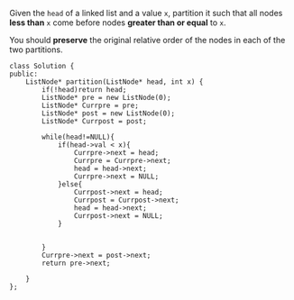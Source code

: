 Given the `head` of a linked list and a value `x`, partition it such that all nodes **less than** `x` come before nodes **greater than or equal** to `x`.

You should **preserve** the original relative order of the nodes in each of the two partitions.



```
class Solution {
public:
    ListNode* partition(ListNode* head, int x) {
        if(!head)return head;
        ListNode* pre = new ListNode(0);
        ListNode* Currpre = pre;
        ListNode* post = new ListNode(0);
        ListNode* Currpost = post;
        
        while(head!=NULL){
            if(head->val < x){
                Currpre->next = head;
                Currpre = Currpre->next;
                head = head->next;
                Currpre->next = NULL;
            }else{
                Currpost->next = head;
                Currpost = Currpost->next;
                head = head->next;
                Currpost->next = NULL;
            }
            
            
        }
        Currpre->next = post->next;
        return pre->next;
        
    }
};
```

